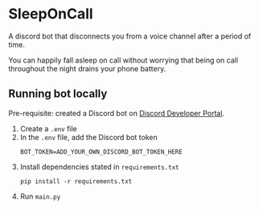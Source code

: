 # SleepOnCall
A discord bot that disconnects you from a voice channel after a period of time.

You can happily fall asleep on call without worrying that being on call throughout the night drains your phone battery.

## Running bot locally

Pre-requisite: created a Discord bot on [Discord Developer Portal](https://discord.com/developers/applications).

1. Create a `.env` file
2. In the `.env` file, add the Discord bot token
   ```
   BOT_TOKEN=ADD_YOUR_OWN_DISCORD_BOT_TOKEN_HERE
   ```
3. Install dependencies stated in `requirements.txt`
   ```
   pip install -r requirements.txt
   ```
4. Run `main.py`